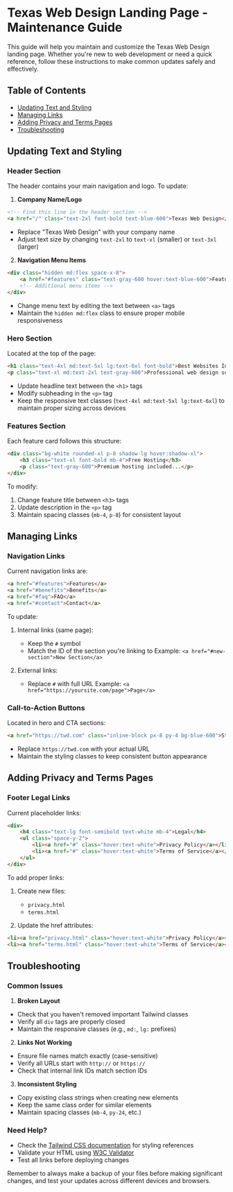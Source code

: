 # Texas Web Design Landing Page - Maintenance Guide

This guide will help you maintain and customize the Texas Web Design landing page. Whether you're new to web development or need a quick reference, follow these instructions to make common updates safely and effectively.

## Table of Contents
- [Updating Text and Styling](#updating-text-and-styling)
- [Managing Links](#managing-links)
- [Adding Privacy and Terms Pages](#adding-privacy-and-terms-pages)
- [Troubleshooting](#troubleshooting)

## Updating Text and Styling

### Header Section
The header contains your main navigation and logo. To update:

1. **Company Name/Logo**
```html
<!-- Find this line in the header section -->
<a href="/" class="text-2xl font-bold text-blue-600">Texas Web Design</a>
```
- Replace "Texas Web Design" with your company name
- Adjust text size by changing `text-2xl` to `text-xl` (smaller) or `text-3xl` (larger)

2. **Navigation Menu Items**
```html
<div class="hidden md:flex space-x-8">
    <a href="#features" class="text-gray-600 hover:text-blue-600">Features</a>
    <!-- Additional menu items -->
</div>
```
- Change menu text by editing the text between `<a>` tags
- Maintain the `hidden md:flex` class to ensure proper mobile responsiveness

### Hero Section
Located at the top of the page:
```html
<h1 class="text-4xl md:text-5xl lg:text-6xl font-bold">Best Websites In Texas</h1>
<p class="text-xl md:text-2xl text-gray-600">Professional web design solutions...</p>
```
- Update headline text between the `<h1>` tags
- Modify subheading in the `<p>` tag
- Keep the responsive text classes (`text-4xl md:text-5xl lg:text-6xl`) to maintain proper sizing across devices

### Features Section
Each feature card follows this structure:
```html
<div class="bg-white rounded-xl p-8 shadow-lg hover:shadow-xl">
    <h3 class="text-xl font-bold mb-4">Free Hosting</h3>
    <p class="text-gray-600">Premium hosting included...</p>
</div>
```
To modify:
1. Change feature title between `<h3>` tags
2. Update description in the `<p>` tag
3. Maintain spacing classes (`mb-4`, `p-8`) for consistent layout

## Managing Links

### Navigation Links
Current navigation links are:
```html
<a href="#features">Features</a>
<a href="#benefits">Benefits</a>
<a href="#faq">FAQ</a>
<a href="#contact">Contact</a>
```

To update:
1. Internal links (same page):
   - Keep the `#` symbol
   - Match the ID of the section you're linking to
   Example: `<a href="#new-section">New Section</a>`

2. External links:
   - Replace `#` with full URL
   Example: `<a href="https://yoursite.com/page">Page</a>`

### Call-to-Action Buttons
Located in hero and CTA sections:
```html
<a href="https://twd.com" class="inline-block px-8 py-4 bg-blue-600">Start Your Project</a>
```
- Replace `https://twd.com` with your actual URL
- Maintain the styling classes to keep consistent button appearance

## Adding Privacy and Terms Pages

### Footer Legal Links
Current placeholder links:
```html
<div>
    <h4 class="text-lg font-semibold text-white mb-4">Legal</h4>
    <ul class="space-y-2">
        <li><a href="#" class="hover:text-white">Privacy Policy</a></li>
        <li><a href="#" class="hover:text-white">Terms of Service</a></li>
    </ul>
</div>
```

To add proper links:
1. Create new files:
   - `privacy.html`
   - `terms.html`

2. Update the href attributes:
```html
<li><a href="privacy.html" class="hover:text-white">Privacy Policy</a></li>
<li><a href="terms.html" class="hover:text-white">Terms of Service</a></li>
```

## Troubleshooting

### Common Issues

1. **Broken Layout**
- Check that you haven't removed important Tailwind classes
- Verify all `div` tags are properly closed
- Maintain the responsive classes (e.g., `md:`, `lg:` prefixes)

2. **Links Not Working**
- Ensure file names match exactly (case-sensitive)
- Verify all URLs start with `http://` or `https://`
- Check that internal link IDs match section IDs

3. **Inconsistent Styling**
- Copy existing class strings when creating new elements
- Keep the same class order for similar elements
- Maintain spacing classes (`mb-4`, `py-24`, etc.)

### Need Help?
- Check the [Tailwind CSS documentation](https://tailwindcss.com/docs) for styling references
- Validate your HTML using [W3C Validator](https://validator.w3.org/)
- Test all links before deploying changes

Remember to always make a backup of your files before making significant changes, and test your updates across different devices and browsers.